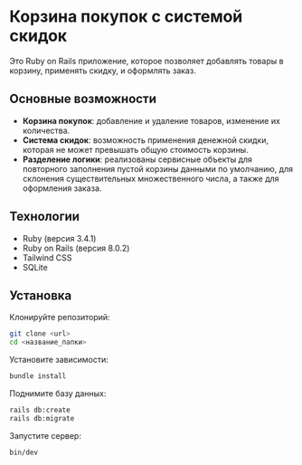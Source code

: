 # Корзина покупок с системой скидок

Это Ruby on Rails приложение, которое позволяет добавлять товары в корзину, применять скидку, 
и оформлять заказ.

## Основные возможности

- **Корзина покупок**: добавление и удаление товаров, изменение их количества.
- **Система скидок**: возможность применения денежной скидки, которая не может превышать общую стоимость корзины.
- **Разделение логики**: реализованы сервисные объекты для повторного заполнения пустой корзины данными по умолчанию, для склонения существительных множественного числа, а также для оформления заказа.

## Технологии

- Ruby (версия 3.4.1)
- Ruby on Rails (версия 8.0.2)
- Tailwind CSS
- SQLite

## Установка

Клонируйте репозиторий:

```bash
git clone <url>
cd <название_папки>
```

Установите зависимости:

```bash
bundle install
```

Поднимите базу данных:

```bash
rails db:create
rails db:migrate
```

Запустите сервер:

```bash
bin/dev
```

